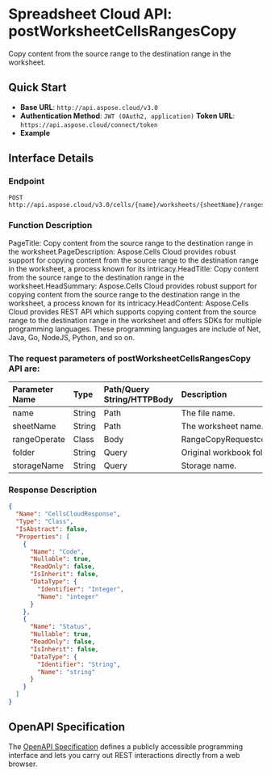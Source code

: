 # **Spreadsheet Cloud API: postWorksheetCellsRangesCopy**

Copy content from the source range to the destination range in the worksheet. 


## **Quick Start**

- **Base URL**: `http://api.aspose.cloud/v3.0`
- **Authentication Method**: `JWT (OAuth2, application)`  **Token URL**: `https://api.aspose.cloud/connect/token`
- **Example** 

## **Interface Details**

### **Endpoint** 

```
POST http://api.aspose.cloud/v3.0/cells/{name}/worksheets/{sheetName}/ranges/copy
```
### **Function Description**
PageTitle: Copy content from the source range to the destination range in the worksheet.PageDescription: Aspose.Cells Cloud provides robust support for copying content from the source range to the destination range in the worksheet, a process known for its intricacy.HeadTitle: Copy content from the source range to the destination range in the worksheet.HeadSummary: Aspose.Cells Cloud provides robust support for copying content from the source range to the destination range in the worksheet, a process known for its intricacy.HeadContent: Aspose.Cells Cloud provides REST API which supports copying content from the source range to the destination range in the worksheet and offers SDKs for multiple programming languages. These programming languages are include of Net, Java, Go, NodeJS, Python, and so on.

### The request parameters of **postWorksheetCellsRangesCopy** API are: 

| Parameter Name | Type | Path/Query String/HTTPBody | Description | 
| :- | :- | :- |:- | 
|name|String|Path|The file name.|
|sheetName|String|Path|The worksheet name.|
|rangeOperate|Class|Body|RangeCopyRequestcopydata,copystyle,copyto,copyvalue|
|folder|String|Query|Original workbook folder.|
|storageName|String|Query|Storage name.|

### **Response Description**
```json
{
  "Name": "CellsCloudResponse",
  "Type": "Class",
  "IsAbstract": false,
  "Properties": [
    {
      "Name": "Code",
      "Nullable": true,
      "ReadOnly": false,
      "IsInherit": false,
      "DataType": {
        "Identifier": "Integer",
        "Name": "integer"
      }
    },
    {
      "Name": "Status",
      "Nullable": true,
      "ReadOnly": false,
      "IsInherit": false,
      "DataType": {
        "Identifier": "String",
        "Name": "string"
      }
    }
  ]
}
```


## OpenAPI Specification

The [OpenAPI Specification](https://reference.aspose.cloud/cells/#/RangesController/PostWorksheetCellsRangesCopy) defines a publicly accessible programming interface and lets you carry out REST interactions directly from a web browser.
